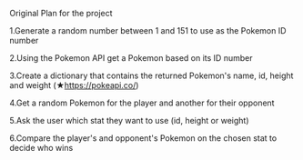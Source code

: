 Original Plan for the project

1.Generate a random number between 1 and 151 to use as the Pokemon ID number

2.Using the Pokemon API get a Pokemon based on its ID number

3.Create a dictionary that contains the returned Pokemon's name, id, height and weight (★https://pokeapi.co/​)

4.Get a random Pokemon for the player and another for their opponent

5.Ask the user which stat they want to use (id, height or weight)

6.Compare the player's and opponent's Pokemon on the chosen stat to decide who wins


